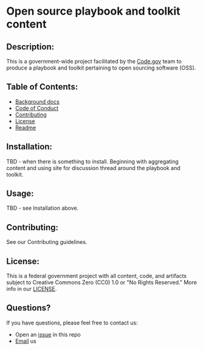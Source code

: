 # Open source playbook and toolkit content

## Description:
This is a government-wide project facilitated by the [Code.gov](https://code.gov/) team to produce a playbook and toolkit pertaining to open sourcing software (OSS).

## Table of Contents: 
- [Background docs](../tree/master/background_docs)
- [Code of Conduct](../blob/master/CODE_OF_CONDUCT.md)
- [Contributing](../blob/master/CONTRIBUTING.md)
- [License](../blob/master/LICENSE.md)
- [Readme](../blob/master/README.md)

## Installation: 
TBD - when there is something to install. Beginning with aggregating content and using site for discussion thread around the playbook and toolkit.

## Usage:
TBD - see Installation above.

## Contributing:
See our Contributing guidelines.

## License: 
This is a federal government project with all content, code, and artifacts subject to Creative Commons Zero (CC0) 1.0 or "No Rights Reserved." More info in our [LICENSE](../blob/master/LICENSE.md).

## Questions?
If you have questions, please feel free to contact us:  
* Open an [issue](../blob/master/issues) in this repo
* [Email](mailto:code@gsa.gov) us